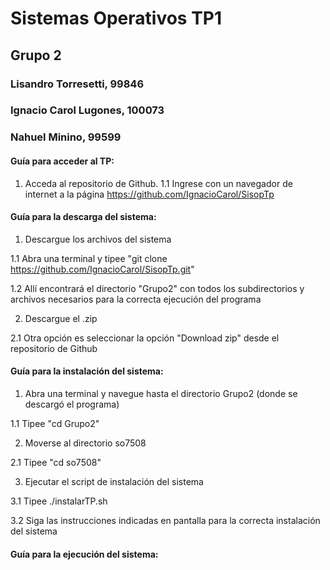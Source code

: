 # Sistemas Operativos TP1
## Grupo 2
### Lisandro Torresetti, 99846
### Ignacio Carol Lugones, 100073
### Nahuel Minino, 99599


#### Guía para acceder al TP:

1. Acceda al repositorio de Github.
1.1 Ingrese con un navegador de internet a la página https://github.com/IgnacioCarol/SisopTp

#### Guía para la descarga del sistema:

1. Descargue los archivos del sistema

1.1 Abra una terminal y tipee "git clone https://github.com/IgnacioCarol/SisopTp.git"

1.2 Allí encontrará el directorio "Grupo2" con todos los subdirectorios y archivos necesarios para la correcta ejecución del programa

2. Descargue el .zip

2.1 Otra opción es seleccionar la opción "Download zip" desde el repositorio de Github

#### Guía para la instalación del sistema:

1. Abra una terminal y navegue hasta el directorio Grupo2 (donde se descargó el programa)

1.1 Tipee "cd Grupo2"

2. Moverse al directorio so7508

2.1 Tipee "cd so7508"

3. Ejecutar el script de instalación del sistema

3.1 Tipee ./instalarTP.sh

3.2 Siga las instrucciones indicadas en pantalla para la correcta instalación del sistema

#### Guía para la ejecución del sistema:
